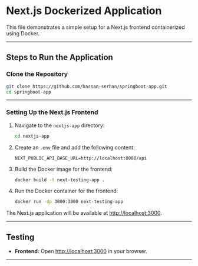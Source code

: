 # Next.js Dockerized Application

This file demonstrates a simple setup for a Next.js frontend containerized using Docker.

---

## Steps to Run the Application

### Clone the Repository
```bash
git clone https://github.com/hassan-serhan/springboot-app.git
cd springboot-app
```

---

### Setting Up the Next.js Frontend

1. Navigate to the `nextjs-app` directory:
    ```bash
    cd nextjs-app
    ```

2. Create an `.env` file and add the following content:
    ```
    NEXT_PUBLIC_API_BASE_URL=http://localhost:8080/api
    ```

3. Build the Docker image for the frontend:
    ```bash
    docker build -t next-testing-app .
    ```

4. Run the Docker container for the frontend:
    ```bash
    docker run -dp 3000:3000 next-testing-app
    ```

The Next.js application will be available at [http://localhost:3000](http://localhost:3000).

---

## Testing

- **Frontend:** Open [http://localhost:3000](http://localhost:3000) in your browser.

---
